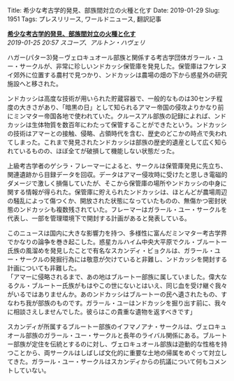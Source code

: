 Title: 希少な考古学的発見、部族間対立の火種と化す
Date: 2019-01-29
Slug: 1951
Tags: プレスリリース, ワールドニュース, 翻訳記事

<p class="lead"><strong><a href="https://community.eveonline.com/news/news-channels/world-news/rare-archeological-find-sparks-inter-tribal-dispute/">希少な考古学的発見、部族間対立の火種と化す</a></strong><br/>
<em>2019-01-25 20:57 スコープ、アルトン・ハヴェリ</em></p>
<p>ハガー(パター3)発－ヴェロキュオール部族と関係する考古学団体ガラール・ユー・サークルが、非常に珍しいンドカッシ保管庫を発見した。保管庫はフケレヌイ郊外に位置する農村で見つかり、ンドカッシは農場の畑の下から惑星外の研究施設へと移された。</p>
<p>ンドカッシは高度な技術が用いられた貯蔵容器で、一般的なものは30センチ程度の大きさがあり、「暗黒の日」として知られるアマー帝国の侵攻よりかなり前にミンマター帝国各地で使われていた。クルースアル部族の記録によれば、ンドカッシは生体物質を数百年にわたって保管することができたという。ンドカッシの技術はアマーとの接触、侵略、占領時代を含む、歴史のどこかの時点で失われてしまった。これまで発見されたンドカッシは部族の歴史的遺産として広く知られているものの、ほぼ全てが破損して機能しない状態だった。</p>
<p>上級考古学者のゲシラ・フレーマーによると、サークルは保管庫発見に先立ち、関連遺跡から目録データを回収。データはアマー侵攻時に受けたと思しき電磁的ダメージで激しく損傷していたが、そこから保管庫の場所やンドカッシの中身に関する情報が得られた。保管庫に貯えられたンドカッシは、ほとんどが農場周辺の騒乱によって傷つくか、開放された状態になっていたものの、無傷かつ密封状態のンドカッシも複数残されていた。フレーマーはガラール・ユー・サークルを代表し、一部を管理環境下で開封する計画があると発表している。</p>
<p>このニュースは国内に大きな影響力を持つ、多様性に富んだミンマター考古学界でかなりの論争を巻き起こした。惑星カルハイム中央大平原でクル・ブルートー氏族の風溜めを発見したことで有名なスカンディ・ビョクルは、ガラール・ユー・サークルの発掘行為には敬意が欠けていると非難し、ンドカッシを開封する計画についても非難した。<br/>
「アマーに侵略されるまで、あの地はブルートー部族に属していました。偉大なるクル・ブルートー氏族がもはやこの世にないとはいえ、同じ血を受け継ぐ我々がいるではありませんか。あのンドカッシはブルートーの民へ遺されたもの、すなわち我が部族のものです。ガラール・ユーはンドカッシを掘り出す前に、我々に相談さえしませんでした。彼らはこの貴重な遺物を返すべきです」</p>
<p>スカンディが所属するブルートー部族のイフマノアナ・サークルは、ヴェロキュオール部族のガラール・ユー・サークルと長年のライバル関係にある。ブルートー部族が定住を伝統とするのに対し、ヴェロキュオール部族は遊動的な性格を持つことから、両サークルはしばしば文化的に重要な土地の帰属をめぐって対立してきた。ガラール・ユー・サークルはスカンディからの抗議について何もコメントしていない。</p>

